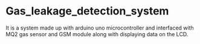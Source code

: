 # Gas_leakage_detection_system
It is a system made up with arduino uno microcontroller and interfaced with MQ2 gas sensor and GSM module along with displaying data on the LCD.

